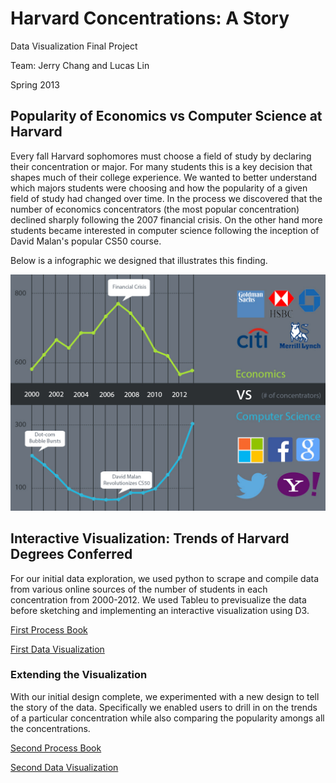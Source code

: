# Harvard Concentrations: A Story

Data Visualization Final Project

Team: Jerry Chang and Lucas Lin

Spring 2013


## Popularity of Economics vs Computer Science at Harvard

Every fall Harvard sophomores must choose a field of study by declaring their concentration or major. For many students this is a key decision that shapes much of their college experience. We wanted to better understand which majors students were choosing and how the popularity of a given field of study had changed over time. In the process we discovered that the number of economics concentrators (the most popular concentration) declined sharply following the 2007 financial crisis. On the other hand more students became interested in computer science following the inception of David Malan's popular CS50 course. 

Below is a infographic we designed that illustrates this finding.

![Economics vs Computer Science Majors](/EconomicsVsComputerScience.jpg?raw=true "Economics vs Computer Science")

## Interactive Visualization: Trends of Harvard Degrees Conferred

For our initial data exploration, we used python to scrape and compile data from various online sources of the number of students in each concentration from 2000-2012. We used Tableu to previsualize the data before sketching and implementing an interactive visualization using D3.  

<a href="/ProcessBook1.pdf">First Process Book</a>

<a href="https://jerrychangs.github.io/HarvardConcentrations/Sites/FirstViz.html">First Data Visualization</a>

### Extending the Visualization 

With our initial design complete, we experimented with a new design to tell the story of the data. Specifically we enabled users to drill in on the trends of a particular concentration while also comparing the popularity amongs all the concentrations. 

<a href="/ProcessBook2.pdf">Second Process Book</a>

<a href="https://jerrychangs.github.io/HarvardConcentrations/Sites/SecondViz.html">Second Data Visualization</a>

